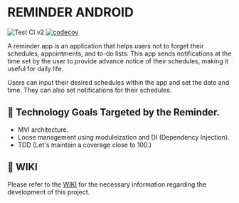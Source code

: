 # REMINDER ANDROID
![Test CI v2](https://github.com/skaengus2012/REMINDER_ANDROID/actions/workflows/ci.yml/badge.svg)
[![codecov](https://codecov.io/gh/skaengus2012/REMINDER_ANDROID/branch/master/graph/badge.svg?token=31W07QTNPW)](https://codecov.io/gh/skaengus2012/REMINDER_ANDROID)

A reminder app is an application that helps users not to forget their schedules, appointments, and to-do lists. This app sends notifications at the time set by the user to provide advance notice of their schedules, making it useful for daily life.

Users can input their desired schedules within the app and set the date and time. They can also set notifications for their schedules.

## 👺 Technology Goals Targeted by the Reminder.
* MVI architecture. 
* Loose management using moduleization and DI (Dependency Injection).
* TDD (Let's maintain a coverage close to 100.)  
  
## 👀 WIKI
Please refer to the [WIKI](https://github.com/skaengus2012/REMINDER_ANDROID/wiki) for the necessary information regarding the development of this project.
